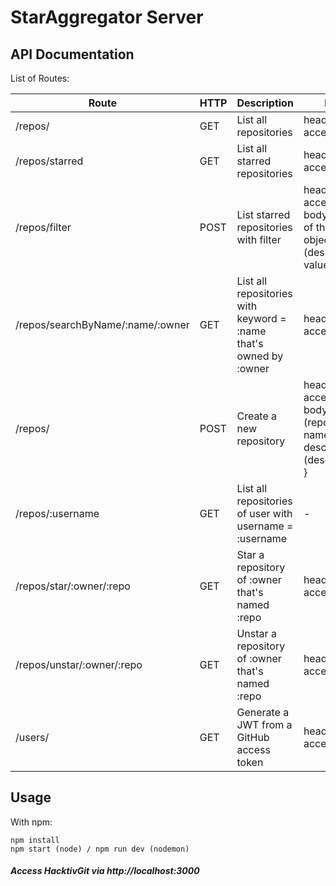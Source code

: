 # StarAggregator Server

## API Documentation
List of Routes:   

Route                            | HTTP | Description                                                       | Input
---------------------------------|------|-------------------------------------------------------------------|--------
/repos/                          | GET  | List all repositories                                             | header: access_token
/repos/starred                   | GET  | List all starred repositories                                     | header: access_token
/repos/filter                    | POST | List starred repositories with filter                             | header: access_token, body: { (one of the list's object keys): (desired value) }
/repos/searchByName/:name/:owner | GET  | List all repositories with keyword = :name that's owned by :owner | header: access_token
/repos/                          | POST | Create a new repository                                           | header: access_token, body: { name: (repository name), description: (description) }
/repos/:username                 | GET  | List all repositories of user with username = :username           | -
/repos/star/:owner/:repo         | GET  | Star a repository of :owner that's named :repo                    | header: access_token
/repos/unstar/:owner/:repo       | GET  | Unstar a repository of :owner that's named :repo                  | header: access_token
/users/                          | GET  | Generate a JWT from a GitHub access token                         | header: access_token

## Usage
With npm:
```  
npm install
npm start (node) / npm run dev (nodemon)
``` 
##### Access HacktivGit via http://localhost:3000
